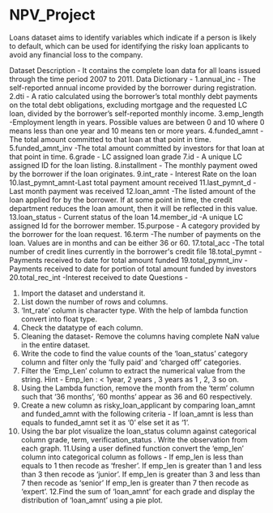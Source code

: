 # NPV_Project
Loans dataset aims to identify variables which indicate if a person is likely to default, which can be used for identifying the risky loan applicants to avoid any financial loss to the company.

Dataset Description - It contains the complete loan data for all loans
issued through the time period 2007 to 2011.
Data Dictionary -
1.annual_inc - The self-reported annual income provided by the borrower
during registration.
2.dti - A ratio calculated using the borrower’s total monthly debt payments on
the total debt obligations, excluding mortgage and the requested LC loan,
divided by the borrower’s self-reported monthly income.
3.emp_length -Employment length in years. Possible values are between 0 and
10 where 0 means less than one year and 10 means ten or more years.
4.funded_amnt - The total amount committed to that loan at that point in
time.
5.funded_amnt_inv -The total amount committed by investors for that loan at
that point in time.
6.grade - LC assigned loan grade
7.id - A unique LC assigned ID for the loan listing.
8.installment - The monthly payment owed by the borrower if the loan
originates.
9.int_rate - Interest Rate on the loan
10.last_pymnt_amnt-Last total payment amount received
11.last_pymnt_d -Last month payment was received
12.loan_amnt -The listed amount of the loan applied for by the borrower. If at
some point in time, the credit department reduces the loan amount, then it
will be reflected in this value.
13.loan_status - Current status of the loan
14.member_id -A unique LC assigned Id for the borrower member.
15.purpose - A category provided by the borrower for the loan request.
16.term -The number of payments on the loan. Values are in months and can
be either 36 or 60.
17.total_acc -The total number of credit lines currently in the borrower's credit
file
18.total_pymnt -Payments received to date for total amount funded
19.total_pymnt_inv -Payments received to date for portion of total amount
funded by investors
20.total_rec_int -Interest received to date
Questions -
1. Import the dataset and understand it.
2. List down the number of rows and columns.
3. ‘Int_rate’ column is character type. With the help of lambda function
convert into float type.
4. Check the datatype of each column.
5. Cleaning the dataset- Remove the columns having complete NaN value in
the entire dataset.
6. Write the code to find the value counts of the ‘loan_status’ category
column and filter only the ‘fully paid’ and ‘charged off’ categories.
7. Filter the ‘Emp_Len’ column to extract the numerical value from the
string.
Hint - Emp_len : < 1year, 2 years , 3 years as 1 , 2, 3 so on.
8. Using the Lambda function, remove the month from the ‘term’ column
such that ‘36 months’, ‘60 months’ appear as 36 and 60 respectively.
9. Create a new column as risky_loan_applicant by comparing loan_amnt
and funded_amnt with the following criteria -
If loan_amnt is less than equals to funded_amnt set it as ‘0’ else set it as
‘1’.
10. Using the bar plot visualize the loan_status column against categorical
column grade, term, verification_status . Write the observation from
each graph.
11.Using a user defined function convert the ‘emp_len’ column into
categorical column as follows -
If emp_len is less than equals to 1 then recode as ‘fresher’.
If emp_len is greater than 1 and less than 3 then recode as ‘junior’.
If emp_len is greater than 3 and less than 7 then recode as ‘senior’
If emp_len is greater than 7 then recode as ‘expert’.
12.Find the sum of ‘loan_amnt’ for each grade and display the distribution
of ‘loan_amnt’ using a pie plot.

